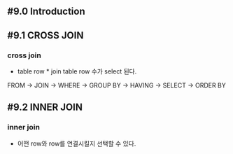 ## #9.0 Introduction

## #9.1 CROSS JOIN

### cross join
- table row * join table row 수가 select 된다.

FROM -> JOIN -> WHERE -> GROUP BY -> HAVING -> SELECT -> ORDER BY

## #9.2 INNER JOIN

### inner join
- 어떤 row와 row를 연결시킬지 선택할 수 있다.